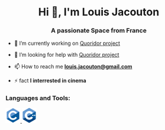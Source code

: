 <h1 align="center">Hi 👋, I'm Louis Jacouton</h1>
<h3 align="center">A passionate Space from France</h3>

- 🔭 I’m currently working on [Quoridor project](https://boostcamp.omneseducation.com/pluginfile.php/4775133/mod_resource/content/1/2024%20projet%20Informatique%20Quoridor.pdf)

- 🤝 I’m looking for help with [Quoridor project](https://boostcamp.omneseducation.com/pluginfile.php/4775133/mod_resource/content/1/2024%20projet%20Informatique%20Quoridor.pdf)

- 📫 How to reach me **louis.jacouton@gmail.com**

- ⚡ fact **I interrested in cinema**

<h3 align="left">Languages and Tools:</h3>
<p align="left"> <a href="https://www.cprogramming.com/" target="_blank" rel="noreferrer"> <img src="https://raw.githubusercontent.com/devicons/devicon/master/icons/c/c-original.svg" alt="c" width="40" height="40"/> </a> <a href="https://www.w3schools.com/cpp/" target="_blank" rel="noreferrer"> <img src="https://raw.githubusercontent.com/devicons/devicon/master/icons/cplusplus/cplusplus-original.svg" alt="cplusplus" width="40" height="40"/> </a> </p>
